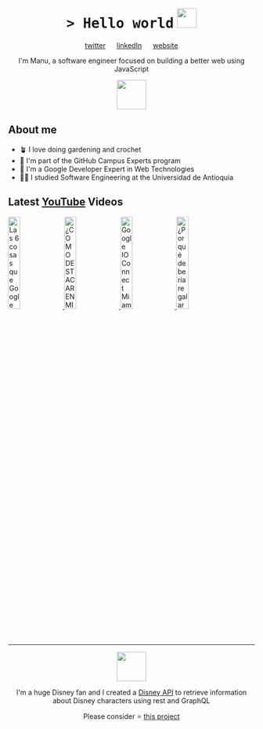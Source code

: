 <h1 align="center">
    <tt>> Hello world</tt>
    <img src="https://media.giphy.com/media/mGcNjsfWAjY5AEZNw6/giphy.gif" width=40 /> 
</h1>

<p align="center">
    <a href="https://twitter.com/ManuCastrillonM">twitter</a>
    <img src="https://media4.giphy.com/media/U6GL20Vz7uX0Wtp46i/giphy.gif" width=15>
    <a href="https://www.linkedin.com/in/manuelacastrillon/">linkedIn</a>
    <img src="https://media4.giphy.com/media/U6GL20Vz7uX0Wtp46i/giphy.gif" width=15>
    <a href="https://www.manuela.dev/">website</a>
</p>

<p align="center">
    I'm Manu, a software engineer focused on building a better web using JavaScript
</p>

<p align="center">
    <img src="https://media1.giphy.com/media/eHjrC6X9zDIMI0alnP/giphy.gif" width=60>
</p>

<h2> About me </h2>
<ul>
    <li>🪴 I love doing gardening and crochet</li>
    <li>🚩 I'm part of the GitHub Campus Experts program</li>
    <li>🌟 I'm a Google Developer Expert in Web Technologies</li>
    <li>👩‍🎓 I studied Software Engineering at the Universidad de Antioquia</li>
</ul>

<h2> Latest <a href="https://youtube.com/manucastrillon?sub_confirmation=1" target="_blank">YouTube</a> Videos </h2>

<a href="https://www.youtube.com/watch?v=0XyevjZBqWw" target="_blank">
  <img width="22%" src="https://i.ytimg.com/vi/0XyevjZBqWw/mqdefault.jpg" alt="Las 6 cosas que Google quiere que sepas sobre desarrollo web + Google IO Connect AMSTERDAM 🇳🇱">
</a>
<a href="https://www.youtube.com/watch?v=Ge0KwzW7-7A" target="_blank">
  <img width="22%" src="https://i.ytimg.com/vi/Ge0KwzW7-7A/mqdefault.jpg" alt="¿COMO DESTACAR EN MI APLICACIÓN A UNA BIG TECH? | Una reclutadora de Uber responde tus preguntas">
</a>
<a href="https://www.youtube.com/watch?v=WZa09vONHeY" target="_blank">
  <img width="22%" src="https://i.ytimg.com/vi/WZa09vONHeY/mqdefault.jpg" alt="Google IO Connect Miami 2023">
</a>
<a href="https://www.youtube.com/watch?v=jiyWwygLAZo" target="_blank">
  <img width="22%" src="https://i.ytimg.com/vi/jiyWwygLAZo/mqdefault.jpg" alt="¿Por qué debería regalar mi proyecto Open Source? | KubeCon + CloudNativeCon Europe 2023 Vlog">
</a>

<hr>
<p align="center">
    <img src="https://media3.giphy.com/media/Me7PBESMDoWyzSN9M9/giphy.gif" width=60>
</p>

<p align="center">I'm a huge Disney fan and I created a <a href="https://github.com/ManuCastrillonM/disney-api">Disney API</a> to retrieve information about Disney characters using rest and GraphQL</p>

<p align="center">Please consider ⭐️ <a href="https://github.com/ManuCastrillonM/disney-api">this project</a></p>
